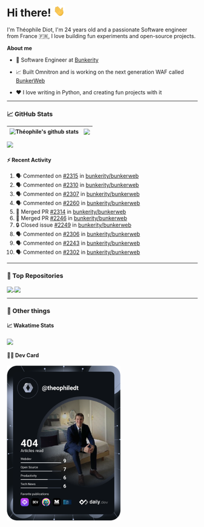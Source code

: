 # Hi there! <img src="./wave.gif" width="30px" height="30px" />

I'm Théophile Diot, I'm 24 years old and a passionate Software engineer from France 🇫🇷, I love building fun experiments and open-source projects.

**About me**

- 💼 Software Engineer at [Bunkerity](https://www.bunkerity.com/)

- 📈 Built Omnitron and is working on the next generation WAF called [BunkerWeb](https://www.bunkerweb.io)

- ❤️ I love writing in Python, and creating fun projects with it

---

### 📈 GitHub Stats

| <img align="center" src="https://github-readme-stats.vercel.app/api?username=TheophileDiot&show_icons=true&include_all_commits=true&theme=algolia&hide_border=true&rank_icon=github" alt="Théophile's github stats" /> | <img align="center" src="https://github-readme-stats.vercel.app/api/top-langs/?username=TheophileDiot&layout=compact&theme=algolia&hide_border=true" /> |
| ---------------------------------------------------------------------------------------------------------------------------------------------------------------------------------------------------------------------- | ------------------------------------------------------------------------------------------------------------------------------------------------------- |

![](https://github-readme-activity-graph.vercel.app/graph?username=TheophileDiot&theme=tokyo-night)

#### :zap: Recent Activity

<!--START_SECTION:activity-->
1. 🗣 Commented on [#2315](https://github.com/bunkerity/bunkerweb/issues/2315#issuecomment-2910161496) in [bunkerity/bunkerweb](https://github.com/bunkerity/bunkerweb)
2. 🗣 Commented on [#2310](https://github.com/bunkerity/bunkerweb/issues/2310#issuecomment-2910152945) in [bunkerity/bunkerweb](https://github.com/bunkerity/bunkerweb)
3. 🗣 Commented on [#2307](https://github.com/bunkerity/bunkerweb/issues/2307#issuecomment-2910146657) in [bunkerity/bunkerweb](https://github.com/bunkerity/bunkerweb)
4. 🗣 Commented on [#2260](https://github.com/bunkerity/bunkerweb/issues/2260#issuecomment-2909981423) in [bunkerity/bunkerweb](https://github.com/bunkerity/bunkerweb)
5. 🎉 Merged PR [#2314](https://github.com/bunkerity/bunkerweb/pull/2314) in [bunkerity/bunkerweb](https://github.com/bunkerity/bunkerweb)
6. 🎉 Merged PR [#2246](https://github.com/bunkerity/bunkerweb/pull/2246) in [bunkerity/bunkerweb](https://github.com/bunkerity/bunkerweb)
7. 🔒 Closed issue [#2249](https://github.com/bunkerity/bunkerweb/issues/2249) in [bunkerity/bunkerweb](https://github.com/bunkerity/bunkerweb)
8. 🗣 Commented on [#2306](https://github.com/bunkerity/bunkerweb/pull/2306#issuecomment-2900717694) in [bunkerity/bunkerweb](https://github.com/bunkerity/bunkerweb)
9. 🗣 Commented on [#2243](https://github.com/bunkerity/bunkerweb/issues/2243#issuecomment-2895069827) in [bunkerity/bunkerweb](https://github.com/bunkerity/bunkerweb)
10. 🗣 Commented on [#2302](https://github.com/bunkerity/bunkerweb/issues/2302#issuecomment-2894954664) in [bunkerity/bunkerweb](https://github.com/bunkerity/bunkerweb)
<!--END_SECTION:activity-->

---

### 🔧 Top Repositories

<a href="https://github.com/bunkerity/bunkerweb">
  <img align="center" src="https://github-readme-stats.vercel.app/api/pin/?username=Bunkerity&repo=bunkerweb&theme=algolia" />
</a>
<a href="https://github.com/TheophileDiot/Omnitron">
  <img align="center" src="https://github-readme-stats.vercel.app/api/pin/?username=TheophileDiot&repo=Omnitron&theme=algolia" />
</a>

---

### 🎉 Other things

#### 📈 Wakatime Stats

<a href="https://wakatime.com/@theophile_bunkerity">
  <img align="center" src="https://github-readme-stats.vercel.app/api/wakatime?username=3aa5ce41-c253-43d9-8441-a721e446a45f&layout=compact&theme=algolia" />
</a>

#### 👨‍💻 Dev Card

<a href="https://app.daily.dev/TheophileDt">
  <img src="./devcard.svg" width="300" alt="Théophile Diot's Dev Card"/>
</a>
